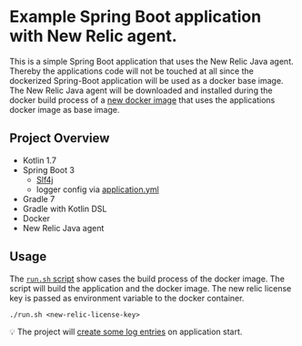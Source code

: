 # Example Spring Boot application with New Relic agent.

This is a simple Spring Boot application that uses the New Relic Java agent. 
Thereby the applications code will not be touched at all since the dockerized Spring-Boot application will be used as a docker base image.
The New Relic Java agent will be downloaded and installed during the docker build process of a [new docker image](newrelic/newrelic.Dockerfile) that uses the applications docker image as base image.

## Project Overview
* Kotlin 1.7
* Spring Boot 3
    * [Slf4j](src/main/kotlin/com/example/app/LogUtil.kt)
    * logger config via [application.yml](src/main/resources/application.yml)
* Gradle 7
* Gradle with Kotlin DSL
* Docker
* New Relic Java agent

## Usage
The [`run.sh` script](run.sh) show cases the build process of the docker image. The script will build the application and the docker image.
The new relic license key is passed as environment variable to the docker container.
```shell
./run.sh <new-relic-license-key>
```

:bulb: The project will [create some log entries](src/main/kotlin/com/example/app/LogOnApplicationReadyService.kt) on application start.
